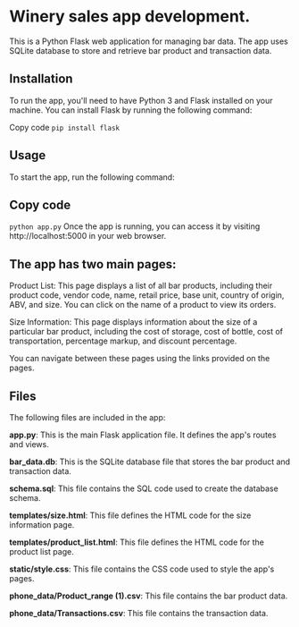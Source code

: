 # Winery sales app development.
This is a Python Flask web application for managing bar data. The app uses SQLite database to store and retrieve bar product and transaction data.

## Installation
To run the app, you'll need to have Python 3 and Flask installed on your machine. You can install Flask by running the following command:

 Copy code
```pip install flask```
## Usage
To start the app, run the following command:

## Copy code
```python app.py```
Once the app is running, you can access it by visiting http://localhost:5000 in your web browser.

## The app has two main pages:

Product List: This page displays a list of all bar products, including their product code, vendor code, name, retail price, base unit, country of origin, ABV, and size. You can click on the name of a product to view its orders.

Size Information: This page displays information about the size of a particular bar product, including the cost of storage, cost of bottle, cost of transportation, percentage markup, and discount percentage.

You can navigate between these pages using the links provided on the pages.

## Files
The following files are included in the app:

**app.py**: This is the main Flask application file. It defines the app's routes and views.

**bar_data.db**: This is the SQLite database file that stores the bar product and transaction data.

**schema.sql**: This file contains the SQL code used to create the database schema.

**templates/size.html**: This file defines the HTML code for the size information page.

**templates/product_list.html**: This file defines the HTML code for the product list page.

**static/style.css**: This file contains the CSS code used to style the app's pages.

**phone_data/Product_range (1).csv**: This file contains the bar product data.

**phone_data/Transactions.csv**: This file contains the transaction data.
